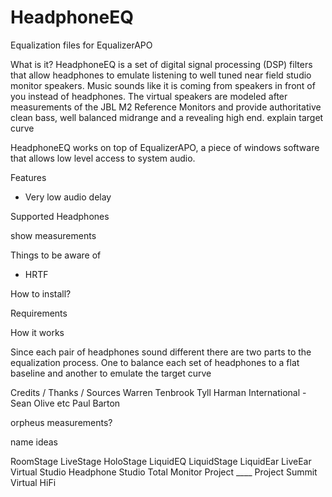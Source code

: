 # HeadphoneEQ
Equalization files for EqualizerAPO

What is it?
HeadphoneEQ is a set of digital signal processing (DSP) filters that allow headphones to emulate listening to well tuned near field studio monitor speakers. Music sounds like it is coming from speakers in front of you instead of headphones. The virtual speakers are modeled after measurements of the JBL M2 Reference Monitors and provide authoritative clean bass, well balanced midrange and a revealing high end. explain target curve



HeadphoneEQ works on top of EqualizerAPO, a piece of windows software that allows low level access to system audio.




Features
* Very low audio delay

Supported Headphones

show measurements

Things to be aware of
* HRTF

How to install?

Requirements




How it works

Since each pair of headphones sound different there are two parts to the equalization process. One to balance each set of headphones to a flat baseline and another to emulate the target curve 

Credits / Thanks / Sources
Warren Tenbrook
Tyll
Harman International - Sean Olive etc
Paul Barton


 

orpheus measurements?

name ideas

RoomStage
LiveStage
HoloStage
LiquidEQ
LiquidStage
LiquidEar
LiveEar
Virtual Studio
Headphone Studio
Total Monitor
Project ____
Project Summit
Virtual HiFi